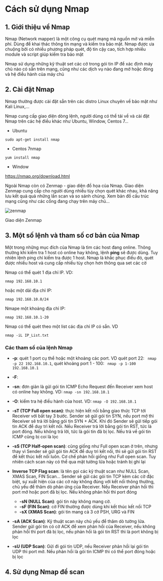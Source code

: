 # Cách sử dụng Nmap

## 1. Giới thiệu về Nmap

Nmap (Network mapper) là một công cụ quét mạng mã nguồn mở và miễn phí. Dùng để khai thác thông tin mạng và kiếm tra bảo mật. Nmap được ưa chuộng bởi có nhiều phương pháp quét, độ tin cậy cao, tích hợp nhiều module và script giúp kiếm tra bảo mật

Nmap sử dụng những kỹ thuật set các cờ trong gói tin IP để xác định máy chủ nào có sẵn trên mạng, cũng như các dịch vụ nào đang mở hoặc đóng và hệ điều hành của máy chủ



## 2. Cài đặt Nmap

Nmap thường được cài đặt sẵn trên các distro Linux chuyên về bảo mật như Kali Linux,...

Nmap cung cấp giao diện dòng lệnh, người dùng có thể tải về và cài đặt Nmap trên các hệ điều khác như Ubuntu, Window, Centos 7...

  + Ubuntu
  ```
  sudo apt-get install nmap
  ```
  
  + Centos 7nmap
  ```
  yum install nmap
  ```
  
  + Window
  
   https://nmap.org/download.html
   
 Ngoài Nmap còn có Zenmap - giao diện đồ họa của Nmap. Giao diện Zenmap cung cấp cho người dùng nhiều tùy chọn quét khác nhau, khả năng lưu kết quả quả những lần scan và so sánh chúng. Xem bản đồ cấu trúc mạng cũng như các cổng đang chạy trên máy chủ...
 
![zenmap](https://user-images.githubusercontent.com/32956424/95675282-37b32800-0be0-11eb-8292-77dbf315cb22.png)
 
 Giao diện Zenmap

## 3. Một số lệnh và tham số cơ bản của Nmap

Một trong những mục đích của Nmap là tìm các host đang online. Thông thường khi kiểm tra 1 host có online hay không, lệnh **ping** sẽ được dùng. Tuy nhiên lệnh ping chỉ kiểm tra được 1 host. Nmap là khắc phục điều đó, quét được nhiều host và cung cấp nhiều tùy chọn hơn thông qua set các cờ

Nmap có thể quét 1 địa chỉ IP. VD:

```
nmap 192.168.10.1
```
hoặc một dải địa chỉ IP:
```
nmap 192.168.10.0/24
```

Nmape một khoảng địa chỉ IP:
```
nmap 192.168.10.1-20
```

Nmap có thể quét theo một list các địa chỉ IP có sẵn. VD
```
nmap -iL IP_List.txt
```



### Các tham số của lệnh Nmap

  + **-p**: quét 1 port cụ thể hoặc một khoảng các port. VD quét port 22: ``` nmap -p 22 192.168.10.1```, quét khoảng port 1 - 100: ``` nmap -p 1-100 192.168.10.1```
  
  + **-F**:

  + **-sn**: đơn giản là gửi gói tin ICMP Echo Request đến Receiver xem host có online hay không. VD: ```nmap -sn 192.168.10.1```  
  
  + **-O**: kiểm tra hệ điều hành của host. VD: ```nmap -O 192.168.10.1```
  
  + **-sT (TCP Full open scan)**: thực hiện kết nối bằng giao thức TCP tới Receiver với bắt tay 3 bước. Sender sẽ gửi gói tin SYN, nếu port mở thì Receiver sẽ trả lời bằng gói tin SYN + ACK. Khi đó Sender sẽ gửi tiếp gói tin ACK để duy trì kết nối. Nếu Receiver trả lời bằng gói tin RST, tức là port đóng. Nếu không trả lời, tức là gói tin đã bị lọc. Nếu trả về gói tin ICMP cũng bị coi là lọc
  
  + **-sS (TCP Half-open scan)**: cũng giống như Full open scan ở trên, nhưng thay vì Sender sẽ gửi gói tin ACK để duy trì kết nối, thì sẽ gửi gói tin RST để kết thúc kết nối luôn. Cơ chế phản hồi giống như Full open scan. Tuy nhiên cách scan này có thể qua mặt tường lửa hoặc tránh bị ghi lại
  
  + **Inverse TCP Flag scan**: là tên gọi các kỹ thuật scan như NULL Scan, XMAS Scan, FIN Scan... Sender sẽ gửi các gói tin TCP kèm các cờ đặc biệt, sự xuất hiện của các cờ này không đúng với kết nối thông thường, chủ yếu để thăm dò phản ứng của Receiver. Nếu Receiver phản hồi thì port mở hoặc port đã bị lọc. Nếu không phản hồi thì port đóng
    - **-sN (NULL Scan)**: gói tin này không mang cờ.
    - **-sF (FIN Scan)**: cờ FIN thường được dùng khi kết thúc kết nối TCP
    - **-sX (XMAS Scan)**: gói tin mang cả 3 cờ PSH, URG và FIN
    
  + **-sA (ACK Scan)**: Kỹ thuật scan này chủ yếu để thăm dò tường lửa. Sender gửi gói tin có cờ ACK để xem phản hồi của Receiver, nếu không phản hồi thì port đã bị lọc, nếu phản hồi là gói tin RST thì là port không bị lọc
  
  + **-sU (UDP Scan)**: Gửi đi gói tin UDP, nếu Receiver phản hồi lại gói tin UDP thì port mở. Nếu phản hồi là gói tin ICMP thì có thể port đóng hoặc bị lọc
  

## 4. Sử dụng Nmap để scan

